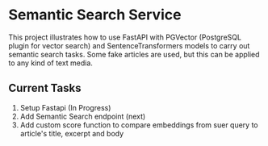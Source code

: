# Semantic Search Service

This project illustrates how to use FastAPI with PGVector (PostgreSQL plugin for vector search) and SentenceTransformers
models to carry out semantic search tasks. Some fake articles are used, but this can be applied to any kind of text media.


## Current Tasks

1. Setup Fastapi (In Progress)
2. Add Semantic Search endpoint (next)
3. Add custom score function to compare embeddings from suer query to article's title, excerpt and body

